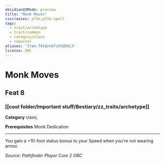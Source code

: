 ```yaml
---
obsidianUIMode: preview
title: "Monk Moves"
cssclasses: pf2e,pf2e-spell
tags:
  - trait/archetype
  - trait/common
  - category/class
  - remaster
aliases: "Item.f4iQzn6fv5VQGHL3"
license: ORC
---
```

# Monk Moves
## Feat 8
### [[cool folder/Important stuff/Bestiary/zz_traits/archetype]]

**Category** class; 



**Prerequisites** Monk Dedication
* * *
You gain a +10-foot status bonus to your Speed when you're not wearing armor.

*Source: Pathfinder Player Core 2*
*ORC*